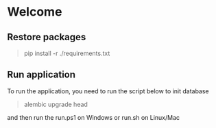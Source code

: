 # Welcome

## Restore packages

> pip install -r ./requirements.txt

## Run application

To run the application, you need to run the script below to init database

> alembic upgrade head

and then run the run.ps1 on Windows or run.sh on Linux/Mac
